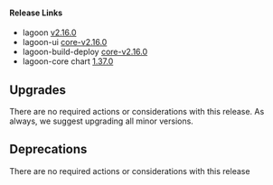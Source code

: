 #### Release Links
* lagoon [v2.16.0](https://github.com/uselagoon/lagoon/releases/tag/v2.16.0)
* lagoon-ui [core-v2.16.0](https://github.com/uselagoon/lagoon-ui/releases/tag/core-v2.16.0)
* lagoon-build-deploy [core-v2.16.0](https://github.com/uselagoon/build-deploy-tool/releases/tag/core-v2.16.0)
* lagoon-core chart [1.37.0](https://github.com/uselagoon/lagoon-charts/releases/tag/lagoon-core-1.37.0)

## Upgrades

There are no required actions or considerations with this release. As always, we suggest upgrading all minor versions.

## Deprecations

There are no required actions or considerations with this release

